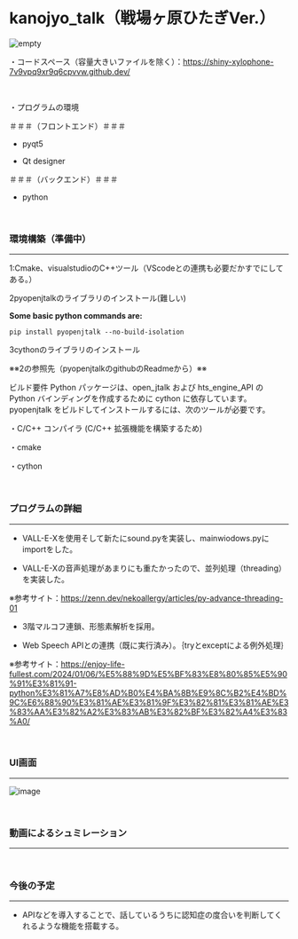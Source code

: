 # kanojyo_talk（戦場ヶ原ひたぎVer.）

![empty](https://github.com/niwatori-rookie/kanojyo_talk/assets/138978518/37f341b3-b913-406a-9a64-c52ce05e070d)

・コードスペース（容量大きいファイルを除く）：https://shiny-xylophone-7v9vpq9xr9q6cpvvw.github.dev/


<br>


・プログラムの環境

＃＃＃（フロントエンド）＃＃＃

+ pyqt5

+ Qt designer

＃＃＃（バックエンド）＃＃＃

+ python


<br>

### 環境構築（準備中）

---------------------------------------------------------------------------

1:Cmake、visualstudioのC++ツール（VScodeとの連携も必要だかすでにしてある。）

2pyopenjtalkのライブラリのインストール(難しい)　　　

**Some basic python commands are:**
```
pip install pyopenjtalk --no-build-isolation
```

3cythonのライブラリのインストール


※※2の参照先（pyopenjtalkのgithubのReadmeから）※※

ビルド要件
Python パッケージは、open_jtalk および hts_engine_API の Python バインディングを作成するために cython に依存しています。 pyopenjtalk をビルドしてインストールするには、次のツールが必要です。

・C/C++ コンパイラ (C/C++ 拡張機能を構築するため)

・cmake

・cython        



<br>


### プログラムの詳細

---------------------------------------------------------------------------

+ VALL-E-Xを使用そして新たにsound.pyを実装し、mainwiodows.pyにimportをした。

+ VALL-E-Xの音声処理があまりにも重たかったので、並列処理（threading）を実装した。

※参考サイト：https://zenn.dev/nekoallergy/articles/py-advance-threading-01

+ 3階マルコフ連鎖、形態素解析を採用。

+ Web Speech APIとの連携（既に実行済み）。｛tryとexceptによる例外処理｝

※参考サイト：https://enjoy-life-fullest.com/2024/01/06/%E5%88%9D%E5%BF%83%E8%80%85%E5%90%91%E3%81%91-python%E3%81%A7%E8%AD%B0%E4%BA%8B%E9%8C%B2%E4%BD%9C%E6%88%90%E3%81%AE%E3%81%9F%E3%82%81%E3%81%AE%E3%83%AA%E3%82%A2%E3%83%AB%E3%82%BF%E3%82%A4%E3%83%A0/



<br>



### UI画面

---------------------------------------------------------------------------

![image](https://github.com/niwatori-rookie/kanojyo_talk-Ver.-/assets/138978518/d36fd2dc-37d2-4a2e-a309-bc0d159690be)



<br>



### 動画によるシュミレーション

---------------------------------------------------------------------------


<br>




### 今後の予定

---------------------------------------------------------------------------

+ APIなどを導入することで、話しているうちに認知症の度合いを判断してくれるような機能を搭載する。





